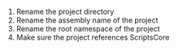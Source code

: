 ﻿1. Rename the project directory
2. Rename the assembly name of the project
3. Rename the root namespace of the project
4. Make sure the project references ScriptsCore